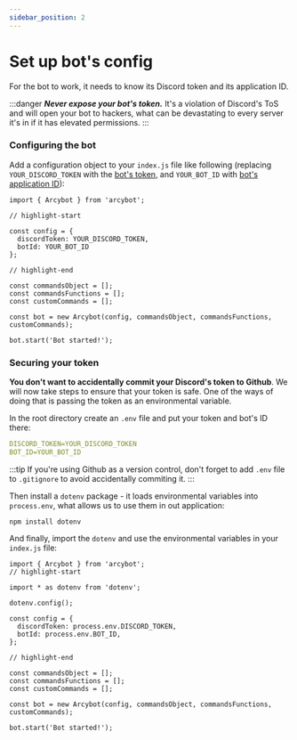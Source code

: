 ```yaml
---
sidebar_position: 2
---
```


# Set up bot's config

For the bot to work, it needs to know its Discord token and its application ID.

:::danger
***Never expose your bot's token.*** It's a violation of Discord's ToS and will open your bot to hackers, what can be devastating to every server it's in if it has elevated permissions.
:::

### Configuring the bot

Add a configuration object to your `index.js` file like following (replacing `YOUR_DISCORD_TOKEN` with the [bot's token](/docs/getting-started/connect-bot-to-discord#get-the-bots-token), and `YOUR_BOT_ID` with [bot's application ID](/docs/getting-started/connect-bot-to-discord#invite-the-bot-to-your-server)):

```tsx title="index.js"
import { Arcybot } from 'arcybot';

// highlight-start

const config = {
  discordToken: YOUR_DISCORD_TOKEN,
  botId: YOUR_BOT_ID
};

// highlight-end

const commandsObject = [];
const commandsFunctions = [];
const customCommands = [];

const bot = new Arcybot(config, commandsObject, commandsFunctions, customCommands);

bot.start('Bot started!');
```

### Securing your token

**You don't want to accidentally commit your Discord's token to Github**. We will now take steps to ensure that your token is safe. One of the ways of doing that is passing the token as an environmental variable.

In the root directory create an `.env` file and put your token and bot's ID there:

```yml title=".env"
DISCORD_TOKEN=YOUR_DISCORD_TOKEN
BOT_ID=YOUR_BOT_ID
```

:::tip
If you're using Github as a version control, don't forget to add `.env` file to `.gitignore` to avoid accidentally commiting it.
:::

Then install a `dotenv` package - it loads environmental variables into `process.env`, what allows us to use them in out application:

```
npm install dotenv
```

And finally, import the `dotenv` and use the environmental variables in your `index.js` file:

```tsx title="index.js"
import { Arcybot } from 'arcybot';
// highlight-start

import * as dotenv from 'dotenv';

dotenv.config();

const config = {
  discordToken: process.env.DISCORD_TOKEN,
  botId: process.env.BOT_ID,
};

// highlight-end

const commandsObject = [];
const commandsFunctions = [];
const customCommands = []; 

const bot = new Arcybot(config, commandsObject, commandsFunctions, customCommands);

bot.start('Bot started!');
```